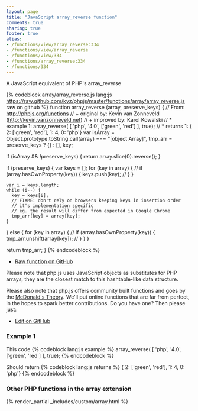 ```yaml
---
layout: page
title: "JavaScript array_reverse function"
comments: true
sharing: true
footer: true
alias:
- /functions/view/array_reverse:334
- /functions/view/array_reverse
- /functions/view/334
- /functions/array_reverse:334
- /functions/334
---
```

<!-- Generated by Rakefile:build -->
A JavaScript equivalent of PHP's array_reverse

{% codeblock array/array_reverse.js lang:js https://raw.github.com/kvz/phpjs/master/functions/array/array_reverse.js raw on github %}
function array_reverse (array, preserve_keys) {
  // From: http://phpjs.org/functions
  // +   original by: Kevin van Zonneveld (http://kevin.vanzonneveld.net)
  // +   improved by: Karol Kowalski
  // *     example 1: array_reverse( [ 'php', '4.0', ['green', 'red'] ], true);
  // *     returns 1: { 2: ['green', 'red'], 1: 4, 0: 'php'}
  var isArray = Object.prototype.toString.call(array) === "[object Array]",
    tmp_arr = preserve_keys ? {} : [],
    key;

  if (isArray && !preserve_keys) {
    return array.slice(0).reverse();
  }

  if (preserve_keys) {
    var keys = [];
    for (key in array) {
      // if (array.hasOwnProperty(key)) {
      keys.push(key);
      // }
    }

    var i = keys.length;
    while (i--) {
      key = keys[i];
      // FIXME: don't rely on browsers keeping keys in insertion order
      // it's implementation specific
      // eg. the result will differ from expected in Google Chrome
      tmp_arr[key] = array[key];
    }
  } else {
    for (key in array) {
      // if (array.hasOwnProperty(key)) {
      tmp_arr.unshift(array[key]);
      // }
    }
  }

  return tmp_arr;
}
{% endcodeblock %}

 - [Raw function on GitHub](https://github.com/kvz/phpjs/blob/master/functions/array/array_reverse.js)

Please note that php.js uses JavaScript objects as substitutes for PHP arrays, they are 
the closest match to this hashtable-like data structure. 

Please also note that php.js offers community built functions and goes by the 
[McDonald's Theory](https://medium.com/what-i-learned-building/9216e1c9da7d). We'll put online 
functions that are far from perfect, in the hopes to spark better contributions. 
Do you have one? Then please just: 

 - [Edit on GitHub](https://github.com/kvz/phpjs/edit/master/functions/array/array_reverse.js)

### Example 1
This code
{% codeblock lang:js example %}
array_reverse( [ 'php', '4.0', ['green', 'red'] ], true);
{% endcodeblock %}

Should return
{% codeblock lang:js returns %}
{ 2: ['green', 'red'], 1: 4, 0: 'php'}
{% endcodeblock %}


### Other PHP functions in the array extension
{% render_partial _includes/custom/array.html %}
